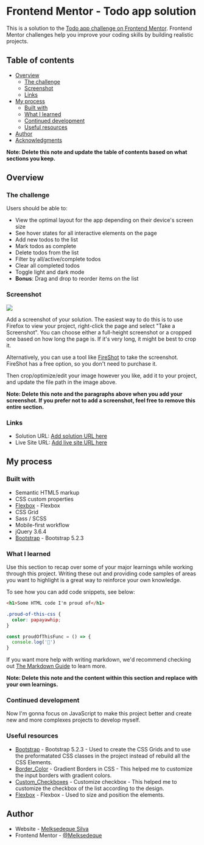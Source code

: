 # Frontend Mentor - Todo app solution

This is a solution to the [Todo app challenge on Frontend Mentor](https://www.frontendmentor.io/challenges/todo-app-Su1_KokOW). Frontend Mentor challenges help you improve your coding skills by building realistic projects. 

## Table of contents

- [Overview](#overview)
  - [The challenge](#the-challenge)
  - [Screenshot](#screenshot)
  - [Links](#links)
- [My process](#my-process)
  - [Built with](#built-with)
  - [What I learned](#what-i-learned)
  - [Continued development](#continued-development)
  - [Useful resources](#useful-resources)
- [Author](#author)
- [Acknowledgments](#acknowledgments)

**Note: Delete this note and update the table of contents based on what sections you keep.**

## Overview

### The challenge

Users should be able to:

- View the optimal layout for the app depending on their device's screen size
- See hover states for all interactive elements on the page
- Add new todos to the list
- Mark todos as complete
- Delete todos from the list
- Filter by all/active/complete todos
- Clear all completed todos
- Toggle light and dark mode
- **Bonus**: Drag and drop to reorder items on the list

### Screenshot

![](./screenshot.jpg)

Add a screenshot of your solution. The easiest way to do this is to use Firefox to view your project, right-click the page and select "Take a Screenshot". You can choose either a full-height screenshot or a cropped one based on how long the page is. If it's very long, it might be best to crop it.

Alternatively, you can use a tool like [FireShot](https://getfireshot.com/) to take the screenshot. FireShot has a free option, so you don't need to purchase it. 

Then crop/optimize/edit your image however you like, add it to your project, and update the file path in the image above.

**Note: Delete this note and the paragraphs above when you add your screenshot. If you prefer not to add a screenshot, feel free to remove this entire section.**

### Links

- Solution URL: [Add solution URL here](https://your-solution-url.com)
- Live Site URL: [Add live site URL here](https://your-live-site-url.com)

## My process

### Built with

- Semantic HTML5 markup
- CSS custom properties
- [Flexbox](https://css-tricks.com/snippets/css/a-guide-to-flexbox/) - Flexbox
- CSS Grid
- Sass / SCSS
- Mobile-first workflow
- jQuery 3.6.4
- [Bootstrap](https://getbootstrap.com/) - Bootstrap 5.2.3

### What I learned

Use this section to recap over some of your major learnings while working through this project. Writing these out and providing code samples of areas you want to highlight is a great way to reinforce your own knowledge.

To see how you can add code snippets, see below:

```html
<h1>Some HTML code I'm proud of</h1>
```
```css
.proud-of-this-css {
  color: papayawhip;
}
```
```js
const proudOfThisFunc = () => {
  console.log('🎉')
}
```

If you want more help with writing markdown, we'd recommend checking out [The Markdown Guide](https://www.markdownguide.org/) to learn more.

**Note: Delete this note and the content within this section and replace with your own learnings.**

### Continued development

Now I'm gonna focus on JavaScript to make this project better and create new and more complexes projects to develop myself.

### Useful resources

- [Bootstrap](https://getbootstrap.com/) - Bootstrap 5.2.3 - Used to create the CSS Grids and to use the preformatated CSS classes in the project instead of rebuild all the CSS Elements.
- [Border_Color](https://css-tricks.com/gradient-borders-in-css/) - Gradient Borders in CSS - This helped me to customize the input borders with gradient colors.
- [Custom_Checkboxes](https://moderncss.dev/pure-css-custom-checkbox-style/) - Customize checkbox - This helped me to customize the checkbox of the list according to the design.
- [Flexbox](https://css-tricks.com/snippets/css/a-guide-to-flexbox/) - Flexbox - Used to size and position the elements.

## Author

- Website - [Melksedeque Silva](https://github.com/Melksedeque/)
- Frontend Mentor - [@Melksedeque](https://www.frontendmentor.io/profile/Melksedeque)